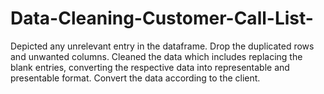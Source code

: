 # Data-Cleaning-Customer-Call-List-
Depicted any unrelevant entry in the dataframe. Drop the duplicated rows and unwanted columns. Cleaned the data which includes replacing the blank entries, converting the respective data into representable and presentable format. Convert the data according to the client.
